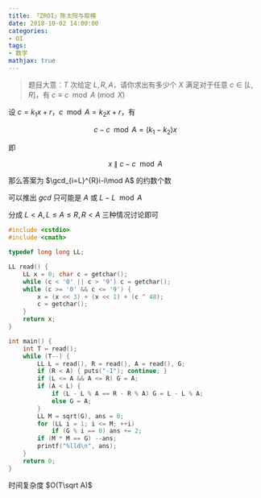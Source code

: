 ```yaml
---
title: 「ZROI」陈太阳与取模
date: 2018-10-02 14:00:00
categories:
- OI
tags:
- 数学
mathjax: true
---
```


> 题目大意：$T$ 次给定 $L,R,A$，请你求出有多少个 $X$ 满足对于任意 $c \in [L,R]$，有 $c \equiv c \mod A \pmod X$

设 $c = k_1x+r$，$c \mod A = k_2x+r$，有

$$
c - c \mod A = (k_1-k_2)x
$$

即

$$
x\ \|\ c - c \mod A
$$

那么答案为 $\gcd_{i=L}^{R}i-i\mod A$ 的约数个数

可以推出 $gcd$ 只可能是 $A$ 或 $L-L\mod A$

分成 $L<A,L\leq A\leq R,R<A$ 三种情况讨论即可

```c++
#include <cstdio>
#include <cmath>

typedef long long LL;

LL read() {
	LL x = 0; char c = getchar();
	while (c < '0' || c > '9') c = getchar();
	while (c >= '0' && c <= '9') {
		x = (x << 3) + (x << 1) + (c ^ 48);
		c = getchar();
	}
	return x;
}

int main() {
	int T = read();
	while (T--) {
		LL L = read(), R = read(), A = read(), G;
		if (R < A) { puts("-1"); continue; }
		if (L <= A && A <= R) G = A;
		if (A < L) {
			if (L - L % A == R - R % A) G = L - L % A;
			else G = A;
		}
		LL M = sqrt(G), ans = 0;
		for (LL i = 1; i <= M; ++i)
			if (G % i == 0) ans += 2;
		if (M * M == G) --ans;
		printf("%lld\n", ans);
	}
	return 0;
}
```
时间复杂度 $O(T\sqrt A)$
